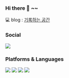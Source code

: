 ### Hi there 👋 ~~

💻 blog : [기록하는 공간](https://giwoong01.tistory.com/)

<h3><b>Social</b></h3>
<p> 
<a href="mailto:dev.choi0409@gmail.com"><img src="https://img.shields.io/badge/Gmail-D14836.svg?style=flat-square&logo=Gmail&logoColor=white"/></a>
</p>
 
<h3><b>Platforms & Languages</b></h3>
<p>
  <img src="https://img.shields.io/badge/Java-007396?style=flat&logo=Java&logoColor=white" />
  <img src="https://img.shields.io/badge/Mariadb-003545?style=flat&logo=mariadb&logoColor=white" />
  <img src="https://img.shields.io/badge/AWS-232F3E?style=flat&logo=AmazonAWS&logoColor=white" />
  <img src="https://img.shields.io/badge/SpringBoot-6DB33F?style=flat&logo=Spring&logoColor=white" />
</p>
